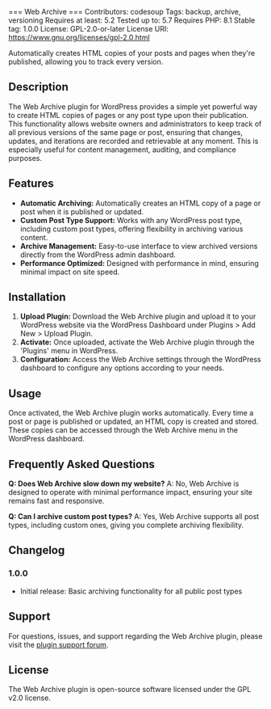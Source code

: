 === Web Archive ===
Contributors: codesoup
Tags: backup, archive, versioning
Requires at least: 5.2
Tested up to: 5.7
Requires PHP: 8.1
Stable tag: 1.0.0
License: GPL-2.0-or-later
License URI: https://www.gnu.org/licenses/gpl-2.0.html

Automatically creates HTML copies of your posts and pages when they're published, allowing you to track every version.

## Description

The Web Archive plugin for WordPress provides a simple yet powerful way to create HTML copies of pages or any post type upon their publication. This functionality allows website owners and administrators to keep track of all previous versions of the same page or post, ensuring that changes, updates, and iterations are recorded and retrievable at any moment. This is especially useful for content management, auditing, and compliance purposes.

## Features

-   **Automatic Archiving:** Automatically creates an HTML copy of a page or post when it is published or updated.
-   **Custom Post Type Support:** Works with any WordPress post type, including custom post types, offering flexibility in archiving various content.
-   **Archive Management:** Easy-to-use interface to view archived versions directly from the WordPress admin dashboard.
-   **Performance Optimized:** Designed with performance in mind, ensuring minimal impact on site speed.

## Installation

1. **Upload Plugin:** Download the Web Archive plugin and upload it to your WordPress website via the WordPress Dashboard under Plugins > Add New > Upload Plugin.
2. **Activate:** Once uploaded, activate the Web Archive plugin through the 'Plugins' menu in WordPress.
3. **Configuration:** Access the Web Archive settings through the WordPress dashboard to configure any options according to your needs.

## Usage

Once activated, the Web Archive plugin works automatically. Every time a post or page is published or updated, an HTML copy is created and stored. These copies can be accessed through the Web Archive menu in the WordPress dashboard.

## Frequently Asked Questions

**Q: Does Web Archive slow down my website?**
A: No, Web Archive is designed to operate with minimal performance impact, ensuring your site remains fast and responsive.

**Q: Can I archive custom post types?**
A: Yes, Web Archive supports all post types, including custom ones, giving you complete archiving flexibility.

## Changelog

### 1.0.0

-   Initial release: Basic archiving functionality for all public post types

## Support

For questions, issues, and support regarding the Web Archive plugin, please visit the [plugin support forum](#).

## License

The Web Archive plugin is open-source software licensed under the GPL v2.0 license.
